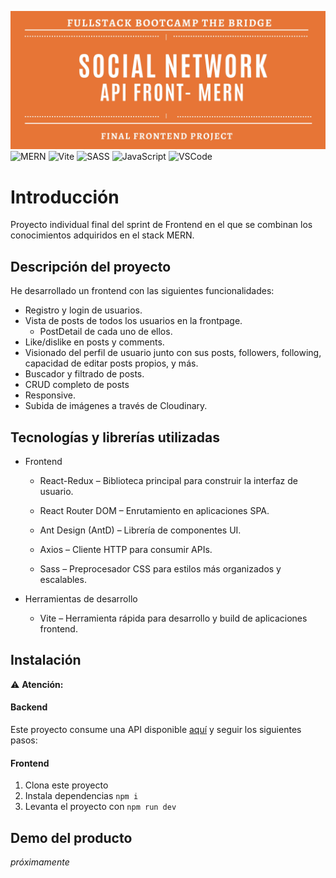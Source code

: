 ![banner](./redux-intro/src/assets/images/banner.jpg)
![MERN](https://img.shields.io/badge/MERN-Stack-4EA94B?logo=mongodb&logoColor=white&labelColor=000000)
![Vite](https://img.shields.io/badge/Vite-646CFF?logo=vite&logoColor=white)
![SASS](https://img.shields.io/badge/Sass-CC6699?logo=sass&logoColor=white)
![JavaScript](https://img.shields.io/badge/Made%20with-JavaScript-F7DF1E?logo=javascript&logoColor=black)
![VSCode](https://img.shields.io/badge/Editor-VSCode-blue?logo=visualstudiocode)

# Introducción

Proyecto individual final del sprint de Frontend en el que se combinan los conocimientos adquiridos en el stack MERN.

## Descripción del proyecto

He desarrollado un frontend con las siguientes funcionalidades:

- Registro y login de usuarios.
- Vista de posts de todos los usuarios en la frontpage.
  - PostDetail de cada uno de ellos.
- Like/dislike en posts y comments.
- Visionado del perfil de usuario junto con sus posts, followers, following, capacidad de editar posts propios, y más.
- Buscador y filtrado de posts.
- CRUD completo de posts
- Responsive.
- Subida de imágenes a través de Cloudinary.

## Tecnologías y librerías utilizadas

- Frontend

  - React-Redux – Biblioteca principal para construir la interfaz de usuario.

  - React Router DOM – Enrutamiento en aplicaciones SPA.

  - Ant Design (AntD) – Librería de componentes UI.

  - Axios – Cliente HTTP para consumir APIs.

  - Sass – Preprocesador CSS para estilos más organizados y escalables.

- Herramientas de desarrollo
  - Vite – Herramienta rápida para desarrollo y build de aplicaciones frontend.

## Instalación

⚠️ **Atención:**

#### Backend

Este proyecto consume una API disponible [aquí](https://github.com/PaulaVegas/Proyecto_RedSocial.git) y seguir los siguientes pasos:

#### Frontend

1. Clona este proyecto
2. Instala dependencias `npm i`
3. Levanta el proyecto con `npm run dev`

## Demo del producto

_próximamente_
